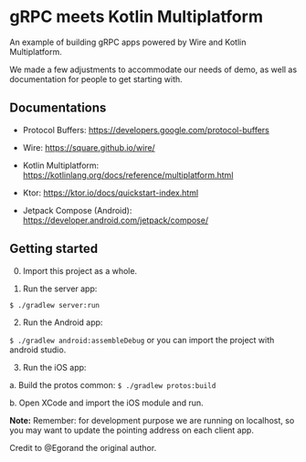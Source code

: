 # gRPC meets Kotlin Multiplatform 

An example of building gRPC apps powered by Wire and Kotlin Multiplatform.

We made a few adjustments to accommodate our needs of demo, as well as documentation for people to get starting with.

## Documentations

- Protocol Buffers: https://developers.google.com/protocol-buffers

- Wire: https://square.github.io/wire/

- Kotlin Multiplatform: https://kotlinlang.org/docs/reference/multiplatform.html

- Ktor: https://ktor.io/docs/quickstart-index.html

- Jetpack Compose (Android): https://developer.android.com/jetpack/compose/

## Getting started
0. Import this project as a whole.

1. Run the server app:

`$ ./gradlew server:run`

2. Run the Android app:

`$ ./gradlew android:assembleDebug`
or you can import the project with android studio.

3. Run the iOS app:
 
 a. Build the protos common: `$ ./gradlew protos:build`
 
 b. Open XCode and import the iOS module and run.


**Note:** Remember: for development purpose we are running on localhost, so you may want to update the pointing address on each client app.

Credit to @Egorand the original author.


